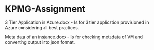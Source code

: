 # KPMG-Assignment

3 Tier Application in Azure.docx - Is for 3 tier application provisioned in Azure considering all best practices.

Meta data of an instance.docx - Is for checking metadata of VM and converting output into json format.

